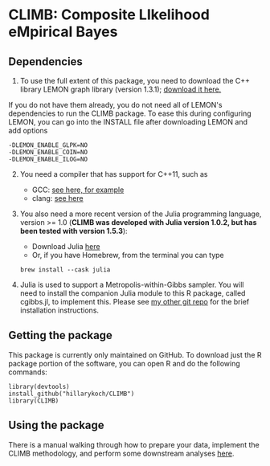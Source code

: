 # CLIMB: Composite LIkelihood eMpirical Bayes

## Dependencies
1.  To use the full extent of this package, you need to download the C++ library LEMON graph library (version 1.3.1); [download it here.](https://lemon.cs.elte.hu/trac/lemon/wiki/Downloads)

If you do not have them already, you do not need all of LEMON's dependencies to run the CLIMB package. To ease this during configuring LEMON, you can go into the INSTALL file after downloading LEMON and add options

```
-DLEMON_ENABLE_GLPK=NO
-DLEMON_ENABLE_COIN=NO
-DLEMON_ENABLE_ILOG=NO
```

<!---
LEMON citation:
Balázs Dezső, Alpár Jüttner, Péter Kovács. LEMON – an Open Source C++ Graph Template Library. Electronic Notes in Theoretical Computer Science, 264:23-45, 2011. Proceedings of the Second Workshop on Generative Technologies (WGT) 2010.
-->

2.  You need a compiler that has support for C++11, such as
    *   GCC: [see here, for example](https://www.gnu.org/software/gcc/projects/cxx-status.html#cxx11)
    *   clang: [see here](http://clang.llvm.org/cxx_status.html)

3. You also need a more recent version of the Julia programming language, version >= 1.0 (**CLIMB was developed with Julia version 1.0.2, but has been tested with version 1.5.3**):
    *   Download Julia [here](https://julialang.org/downloads/)
    *   Or, if you have Homebrew, from the terminal you can type
    ```console
    brew install --cask julia
    ```
4. Julia is used to support a Metropolis-within-Gibbs sampler. You will need to install the companion Julia module to this R package, called cgibbs.jl, to implement this. Please see [my other git repo](https://github.com/hillarykoch/cgibbs.jl) for the brief installation instructions.

## Getting the package
This package is currently only maintained on GitHub. To download just the R package portion of the software, you can open R and do the following commands:

```{r}
library(devtools)
install_github("hillarykoch/CLIMB")
library(CLIMB)
```
## Using the package
There is a manual walking through how to prepare your data, implement the CLIMB methodology, and perform some downstream analyses [here](https://hillarykoch.github.io/climb_page/index.html).
